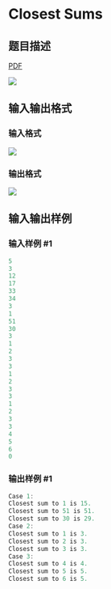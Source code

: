 # Closest Sums

## 题目描述

[problemUrl]: https://uva.onlinejudge.org/index.php?option=com_onlinejudge&Itemid=8&category=16&page=show_problem&problem=1428

[PDF](https://uva.onlinejudge.org/external/104/p10487.pdf)

![](https://cdn.luogu.com.cn/upload/vjudge_pic/UVA10487/2a3aff6046df33aebfef09dd5e9bef3cecfda77e.png)

## 输入输出格式

### 输入格式

![](https://cdn.luogu.com.cn/upload/vjudge_pic/UVA10487/771bbccc31d97d84ba3fbcbff50637e4e5fffc57.png)

### 输出格式

![](https://cdn.luogu.com.cn/upload/vjudge_pic/UVA10487/6967a4547e56a49d16eee5a4115e61bd1d72c72c.png)

## 输入输出样例

### 输入样例 #1

```cpp
5
3
12
17
33
34
3
1
51
30
3
1
2
3
3
1
2
3
3
1
2
3
3
4
5
6
0
```


### 输出样例 #1

```cpp
Case 1:
Closest sum to 1 is 15.
Closest sum to 51 is 51.
Closest sum to 30 is 29.
Case 2:
Closest sum to 1 is 3.
Closest sum to 2 is 3.
Closest sum to 3 is 3.
Case 3:
Closest sum to 4 is 4.
Closest sum to 5 is 5.
Closest sum to 6 is 5.
```


